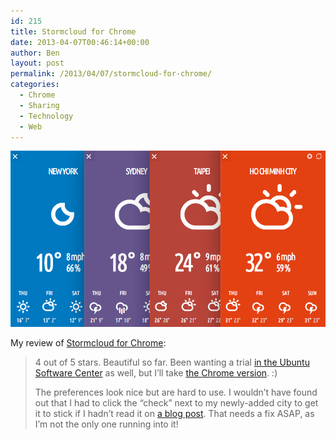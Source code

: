 ```yaml
---
id: 215
title: Stormcloud for Chrome
date: 2013-04-07T00:46:14+00:00
author: Ben
layout: post
permalink: /2013/04/07/stormcloud-for-chrome/
categories:
  - Chrome
  - Sharing
  - Technology
  - Web
---
```

![stormcloud](/wp-content/uploads/2013/04/stormcloud.png)

My review of [Stormcloud for Chrome](http://getstormcloud.com/):

> 4 out of 5 stars. Beautiful so far. Been wanting a trial [in the Ubuntu Software Center](https://apps.ubuntu.com/cat/applications/stormcloud/) as well, but I&#8217;ll take [the Chrome version](https://chrome.google.com/webstore/detail/stormcloud/jjpfchnjhjfiildkeelmdbkfkegkgehh). :)
>
> The preferences look nice but are hard to use. I wouldn&#8217;t have found out that I had to click the &#8220;check&#8221; next to my newly-added city to get it to stick if I hadn&#8217;t read it on [a blog post](http://www.omgchrome.com/stormcloud-for-chrome-weather-made-beautiful/). That needs a fix ASAP, as I&#8217;m not the only one running into it!
